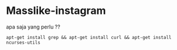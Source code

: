 # Masslike-instagram
apa saja yang perlu ??
```
apt-get install grep && apt-get install curl && apt-get install ncurses-utils
```
